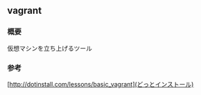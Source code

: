 vagrant
----

### 概要
仮想マシンを立ち上げるツール

### 参考 
[http://dotinstall.com/lessons/basic_vagrant](どっとインストール)
